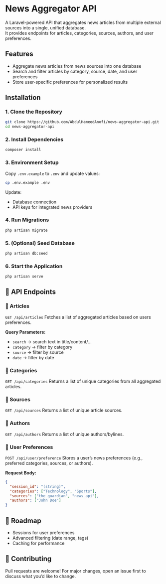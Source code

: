 # News Aggregator API

A Laravel-powered API that aggregates news articles from multiple external sources into a single, unified database.  
It provides endpoints for articles, categories, sources, authors, and user preferences.


## Features
- Aggregate news articles from news sources into one database
- Search and filter articles by category, source, date, and user preferences
- Store user-specific preferences for personalized results


## Installation

### 1. Clone the Repository
```bash
git clone https://github.com/AbdulHameedAnofi/news-aggregator-api.git
cd news-aggregator-api
````

### 2. Install Dependencies

```bash
composer install
```

### 3. Environment Setup

Copy `.env.example` to `.env` and update values:

```bash
cp .env.example .env
```

Update:

* Database connection
* API keys for integrated news providers

### 4. Run Migrations

```bash
php artisan migrate
```

### 5. (Optional) Seed Database

```bash
php artisan db:seed
```

### 6. Start the Application

```bash
php artisan serve
```


## 📡 API Endpoints

### 🔹 Articles

`GET /api/articles`
Fetches a list of aggregated articles based on users preferences.

**Query Parameters:**

* `search` → search text in title/content/...
* `category` → filter by category
* `source` → filter by source
* `date` → filter by date


### 🔹 Categories

`GET /api/categories`
Returns a list of unique categories from all aggregated articles.


### 🔹 Sources

`GET /api/sources`
Returns a list of unique article sources.


### 🔹 Authors

`GET /api/authors`
Returns a list of unique authors/bylines.


### 🔹 User Preferences

`POST /api/user/preference`
Stores a user’s news preferences (e.g., preferred categories, sources, or authors).

**Request Body:**

```json
{
  "session_id": "(string)",
  "categories": ["Technology", "Sports"],
  "sources": ["the_guardian", "news_api"],
  "authors": ["John Doe"]
}
```


## 📝 Roadmap

* Sessions for user preferences
* Advanced filtering (date range, tags)
* Caching for performance


## 🤝 Contributing

Pull requests are welcome! For major changes, open an issue first to discuss what you’d like to change.